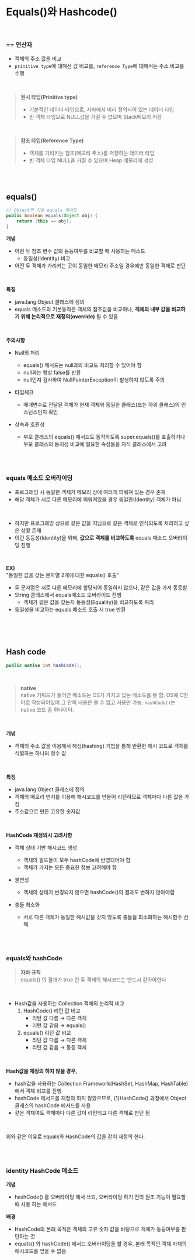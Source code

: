 # Equals()와 Hashcode()

<br>

### == 연산자

- 객체의 주소 값을 비교
- `prinitive type`에 대해선 값 비교를, `reference Type`에 대해서는 주소 비교를 수행

<br>

> **원시 타입(Prinitive type)**          
> - 기본적인 데이터 타입으로, 자바에서 미리 정의되어 있는 데이터 타입
> - 빈 객체 타입으로 NULL값을 가질 수 없으며 Stack메모리 저장

<br>  

> **참조 타입(Reference Type)**         
> - 객체를 가리키는 참조(메모리 주소)를 저장하는 데이터 타입
> - 빈 객체 타입 NULL을 가질 수 있으며 Heap 메모리에 생성

<br>
<br>


## equals()

```java
// Object의 기본 equals 메서드
public boolean equals(Object obj) {
    return (this == obj);
}
```

**개념**        
- 어떤 두 참조 변수 값의 동등여부를 비교할 때 사용하는 매소드
    - 동일성(Identity) 비교
- 어떤 두 객체가 가리키는 곳이 동일한 메모리 주소일 경우에만 동일한 객체로 판단

<br>

**특징**            
- java.lang.Object 클래스에 정의
- equals 메소드의 기본동작은 객체의 참조값을 비교하나, **객체의 내부 값을 비교하기 위해 논리적으로 재정의(override)** 될 수 있음

<br>

**주의사항**
- Null의 처리
    - equals() 메서드는 null과의 비교도 처리할 수 있어야 함
    - null과는 항상 false를 반환
    - null인지 검사하여 NullPointerException이 발생하지 않도록 주의

- 타입체크
    - 매개변수로 전달된 객체가 현재 객체와 동일한 클래스(또는 하위 클래스)의 인스턴스인지 확인

- 상속과 호환성
    - 부모 클래스의 equals() 메서드도 동작하도록 super.equals()를 호출하거나 부모 클래스의 동치성 비교에 필요한 속성들을 자식 클래스에서 고려

<br>
<br>

### equals 메소드 오버라이딩
- 프로그래밍 시 동일한 객체가 메모리 상에 여러개 띄워져 있는 경우 존재
- 해당 객체가 서로 다른 메모리에 띄워져있을 경우 동일한(Identity) 객체가 아님

<Br>

- 하지만 프로그래밍 상으로 같은 값을 지님으로 같은 객체로 인식되도록 처리하고 싶은 상황 존재
- 이런 동등성(Identity)을 위해, **값으로 객체를 비교하도록** equals 매소드 오버라이딩 진행

<br>

**EX)**         
"동일한 값을 갖는 문자열 2개에 대한 equals() 호출"                
- 두 문자열은 서로 다른 메모리에 할당되어 동일하지 않으나, 같은 값을 가져 동등함
- String 클래스에서 equals매소드 오버라이드 진행
    - 객체가 같은 값을 갖는지 동등성(Equality)을 비교하도록 처리
- 동일성을 비교하는 equals 메소드 호출 시 true 반환


<br>
<br>
<br>



## Hash code

```java
public native int hashCode();
```
<br>

> **native**                
> native 키워드가 들어간 메소드는 OS가 가지고 있는 메소드를 뜻 함. OS에 C언어로 작성되어있어 그 안의 내용은 볼 수 없고 사용만 가능.
> `hashCode()`는 native 코드 중 하나이다.

<br>

**개념**
- 객체의 주소 값을 이용해서 해싱(hashing) 기법을 통해  반환한 해시 코드로 객체를 식별하는 하나의 정수 값

<br>

**특징**            
- java.lang.Object 클래스에 정의
- 객체의 메모리 번지를 이용해 해시코드를 만들어 리턴하므로 객체마다 다른 값을 가짐
 - 주소값으로 만든 고유한 숫자값

<br>

**HashCode 재정의시 고려사항**

- 객체 상태 기반 해시코드 생성
    - 객체의 필드들이 모두 hashCode에 반영되어야 함
    - 객체가 가지는 모든 중요한 정보 고려해야 함

- 불변성
    - 객체의 상태가 변경되지 않으면 hashCode()의 결과도 변하지 않아야함

- 충돌 최소화
    - 서로 다른 객체가 동일한 해시값을 갖지 않도록 충돌을 최소화하는 해시함수 선택

<Br>
<br>

### equals와 hashCode

> **자바 규칙**           
equals() 의 결과가 true 인 두 객체의 해시코드는 반드시 같아야한다

<br>

- Hash값을 사용하는 Collection 객체의 논리적 비교
    1. HashCode() 리턴 값 비교
        - 리턴 값 다름 → 다른 객체
        - 리턴 값 같음 → equals()
    2. equals() 리턴 값 비교
        - 리턴 값 다름 → 다른 객체
        - 리턴 값 같음 → 동등 객체

<br>

**Hash값을 재정의 하지 않을 경우,**
- hash값을 사용하는 Collection Framework(HashSet, HashMap, HashTable)에서 객체 비교를 진행
- hashCode 메서드를 재정의 하지 않았으므로, (1)HashCode() 과정에서 Object 클래스의 hashCode 메서드를 사용
-  같은 객체여도 객체마다 다른 값이 리턴되고 다른 객체로 판단 됨

<br>

위와 같은 이유로 equals와 HashCode의 값을 같이 재정의 한다.

<br>
<br>

### identity HashCode 메소드

**개념**            
- hashCode() 를 오버라이딩 해서 쓰되, 오버라이딩 하기 전의 원조 기능이 필요할때 사용 하는 메서드


**배경**            
- HashCode의 본래 목적은 객체의 고유 숫자 값을 바탕으로 객체가 동등여부를 판단하는 것
- equals() 와 hashCode() 메서드 오버라이딩을 할 경우, 본래 목적인 객체 자체의 해시코드를 얻을 수 없음


